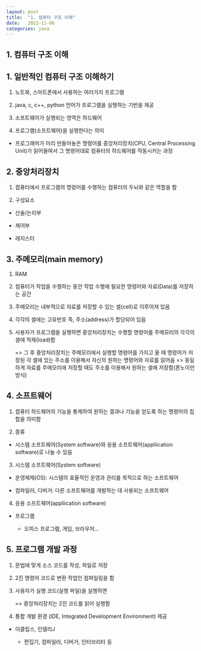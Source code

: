 ```yaml
---
layout: post
title:  "1. 컴퓨터 구조 이해"
date:   2022-11-06
categories: java
---
```

## 1. 컴퓨터 구조 이해


## 1. 일반적인 컴퓨터 구조 이해하기

1) 노트북, 스마트폰에서 사용하는 여러가지 프로그램

2) java, c, c++, python 언어가 프로그램을 실행하는 기반을 제공

3) 소프트웨어가 실행되는 영역은 하드웨어

4) 프로그램(소프트웨어)을 실행한다는 의미

- 프로그래머가 미리 만들어놓은 명령어를 중앙처리장치(CPU, Central Processing Unit)가 읽어들여서 그 명령어대로 컴퓨터의 하드웨어를 작동시키는 과정

## 2. 중앙처리장치

1) 컴퓨터에서 프로그램의 명령어를 수행하는 컴퓨터의 두뇌와 같은 역할을 함

2) 구성요소

- 산술/논리부

- 제어부

- 레지스터

## 3. 주메모리(main memory)

1) RAM

2) 컴퓨터가 작업을 수행하는 동안 작업 수행에 필요한 명령어와 자료(Data)를 저장하는 공간

3) 주메모리는 내부적으로 자료를 저장할 수 있는 셀(cell)로 이루어져 있음

4) 각각의 셀에는 고유번호 즉, 주소(address)가 할당되어 있음

5) 사용자가 프로그램을 실행하면 중앙처리장치는 수행할 명령어를 주메모리의 각각의 셀에 적재(load)함

    => 그 후 중앙처리장치는 주메모리에서 실행할 명령어를 가지고 올 때 명령어가 저장된 각 셀에 있는 주소를 이용해서 자신의 원하는 명령어와 자료를 읽어옴 
    => 동일하게 자료를 주메모리에 저장할 때도 주소를 이용해서 원하는 셀에 저장함(폰노이만 방식)

## 4. 소프트웨어

1) 컴퓨터 하드웨어의 기능을 통제하여 원하는 결과나 기능을 얻도록 하는 명령어의 집합을 의미함

2) 종류

- 시스템 소프트웨어(System software)와 응용 소프트웨어(appliication software)로 나눌 수 있음

3) 시스템 소프트웨어(System software)

- 운영체제(OS): 시스템의 효율적인 운영과 관리를 목적으로 하는 소프트웨어

- 컴파일러, 디버거: 다른 소프트웨어를 개발하는 데 사용되는 소프트웨어

4) 응용 소프트웨어(appliication software)

- 프로그램

    - 오피스 프로그램, 게임, 브라우저...

## 5. 프로그램 개발 과정

1) 문법에 맞게 소스 코드를 작성, 파일로 저장

2) 2진 명령어 코드로 변환 작업인 컴파일링을 함

3) 사용자가 실행 코드(실행 파일)을 실행하면 

    => 중앙처리장치는 2진 코드를 읽어 실행함

4) 통합 개발 환경 (IDE, Integrated Development Environment) 제공

- 이클립스, 인델리J

    - 편집기, 컴파일러, 디버거, 인터브리터 등